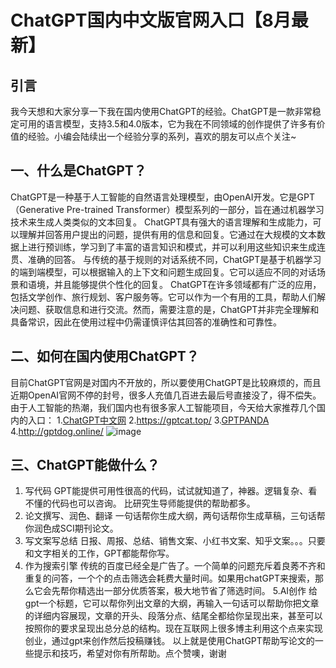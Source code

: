 # ChatGPT国内中文版官网入口【8月最新】
## 引言
我今天想和大家分享一下我在国内使用ChatGPT的经验。ChatGPT是一款非常稳定可用的语言模型，支持3.5和4.0版本，它为我在不同领域的创作提供了许多有价值的经验。小编会陆续出一个经验分享的系列，喜欢的朋友可以点个关注~
## 一、什么是ChatGPT？
ChatGPT是一种基于人工智能的自然语言处理模型，由OpenAI开发。它是GPT（Generative Pre-trained Transformer）模型系列的一部分，旨在通过机器学习技术来生成人类类似的文本回复。
ChatGPT具有强大的语言理解和生成能力，可以理解并回答用户提出的问题，提供有用的信息和回复。它通过在大规模的文本数据上进行预训练，学习到了丰富的语言知识和模式，并可以利用这些知识来生成连贯、准确的回答。
与传统的基于规则的对话系统不同，ChatGPT是基于机器学习的端到端模型，可以根据输入的上下文和问题生成回复。它可以适应不同的对话场景和语境，并且能够提供个性化的回复。
ChatGPT在许多领域都有广泛的应用，包括文学创作、旅行规划、客户服务等。它可以作为一个有用的工具，帮助人们解决问题、获取信息和进行交流。然而，需要注意的是，ChatGPT并非完全理解和具备常识，因此在使用过程中仍需谨慎评估其回答的准确性和可靠性。
## 二、如何在国内使用ChatGPT？
目前ChatGPT官网是对国内不开放的，所以要使用ChatGPT是比较麻烦的，而且近期OpenAI官网不停的封号，很多人充值几百进去最后号直接没了，得不偿失。
由于人工智能的热潮，我们国内也有很多家人工智能项目，今天给大家推荐几个国内的入口：
1.[ChatGPT中文网](https://snakegpt.work)
2.https://gptcat.top/
3.[GPTPANDA](https://ai-panda.xyz/login?invite_code=34137c47)
4.http://gptdog.online/
![image](https://github.com/user-attachments/assets/f4295e36-99a9-488d-8824-0a9c3ca1bf0b)

 

## 三、ChatGPT能做什么？
1. 写代码
GPT能提供可用性很高的代码，试试就知道了，神器。逻辑复杂、看不懂的代码也可以咨询。 比研究生导师能提供的帮助都多。
2. 论文撰写、润色、翻译
一句话帮你生成大纲，两句话帮你生成草稿，三句话帮你润色成SCI期刊论文。
3. 写文案写总结
日报、周报、总结、销售文案、小红书文案、知乎文案。。。只要和文字相关的工作，GPT都能帮你写。
4. 作为搜索引擎
传统的百度已经全是广告了。一个简单的问题充斥着良莠不齐和重复的问答，一个个的点击筛选会耗费大量时间。如果用chatGPT来搜索，那么它会先帮你精选出一部分优质答案，极大地节省了筛选时间。
5.AI创作
给gpt一个标题，它可以帮你列出文章的大纲，再输入一句话可以帮助你把文章的详细内容展现，文章的开头、段落分点、结尾全都给你呈现出来，甚至可以按照你的要求呈现出总分总的结构。现在互联网上很多博主利用这个点来实现创业，通过gpt来创作然后投稿赚钱。
以上就是使用ChatGPT帮助写论文的一些提示和技巧，希望对你有所帮助。点个赞噢，谢谢

